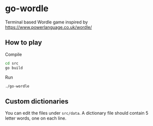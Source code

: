 # go-wordle
Terminal based Wordle game inspired by https://www.powerlanguage.co.uk/wordle/

## How to play

Compile

``` sh
cd src
go build
```

Run
``` sh
./go-wordle
```

## Custom dictionaries

You can edit the files under `src/data`. A dictionary file should contain 5 letter words, one on each line.
